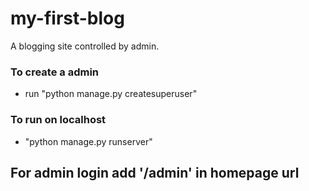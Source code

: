 # my-first-blog
A blogging site controlled by admin.

### To create a admin
- run "python manage.py createsuperuser"
### To run on localhost 
- "python manage.py runserver"

## For admin login add '/admin' in homepage url
